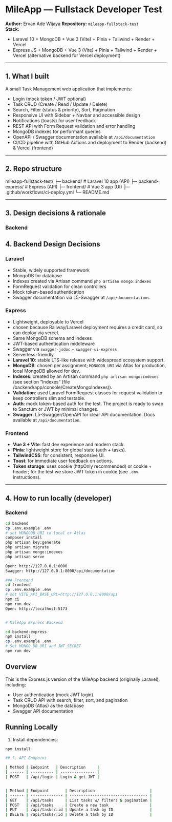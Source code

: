 # MileApp — Fullstack Developer Test

**Author:** Ervan Ade Wijaya
**Repository:** `mileapp-fullstack-test`  
**Stack:**  
- Laravel 10 + MongoDB + Vue 3 (Vite) + Pinia + Tailwind + Render + Vercel  
- Express JS + MongoDB + Vue 3 (Vite) + Pinia + Tailwind + Render + Vercel  (alternative backend for Vercel deployment)

---

## 1. What I built

A small Task Management web application that implements:
- Login (mock token / JWT optional)
- Task CRUD (Create / Read / Update / Delete)
- Search, Filter (status & priority), Sort, Pagination
- Responsive UI with Sidebar + Navbar and accessible design
- Notifications (toasts) for user feedback
- REST API with Form Request validation and error handling
- MongoDB indexes for performant queries
- OpenAPI / Swagger documentation available at `/api/documentation`
- CI/CD pipeline with GitHub Actions and deployment to Render (backend) & Vercel (frontend)

---

## 2. Repo structure
mileapp-fullstack-test/
├─ backend/ # Laravel 10 app (API)
├─ backend-express/ # Express (API)
├─ frontend/ # Vue 3 app (UI)
├─ .github/workflows/ci-deploy.yml
└─ README.md


---

## 3. Design decisions & rationale

### Backend
## 4. Backend Design Decisions

### Laravel
- Stable, widely supported framework  
- MongoDB for database  
- Indexes created via Artisan command `php artisan mongo:indexes`  
- FormRequest validation for clean controllers  
- Mock token-based authentication  
- Swagger documentation via L5-Swagger at `/api/documentations`

### Express
- Lightweight, deployable to Vercel  
- chosen because Railway/Laravel deployment requires a credit card, so can deploy via vercel.
- Same MongoDB schema and indexes  
- JWT-based authentication middleware  
- Swagger via `swagger-jsdoc` + `swagger-ui-express`  
- Serverless-friendly
- **Laravel 10**: stable LTS-like release with widespread ecosystem support.
- **MongoDB**: chosen per assignment; `MONGODB_URI` via Atlas for production, local MongoDB allowed for dev.
- **Indexes**: created by an Artisan command `php artisan mongo:indexes` (see section “Indexes” (file /backend/app/console/CreateMongoIndexes)).
- **Validation**: used Laravel FormRequest classes for request validation to keep controllers slim and testable.
- **Auth**: mock token-based auth for the test. The project is ready to swap to Sanctum or JWT by minimal changes.
- **Swagger**: L5-Swagger/OpenAPI for clear API documentation. Docs available at `/api/documentation`.

### Frontend
- **Vue 3 + Vite**: fast dev experience and modern stack.
- **Pinia**: lightweight store for global state (auth + tasks).
- **TailwindCSS**: for consistent, responsive UI.
- **Toast**: for immediate user feedback on actions.
- **Token storage**: uses cookie (httpOnly recommended) or cookie + header; for the test we store JWT token in cookie (see `.env` instructions).

---

## 4. How to run locally (developer)

### Backend
```bash
cd backend
cp .env.example .env
# set MONGODB_URI to local or Atlas
composer install
php artisan key:generate
php artisan migrate
php artisan mongo:indexes
php artisan serve

Open: http://127.0.0.1:8000
Swagger: http://127.0.0.1:8000/api/documentation

### Frontend
cd frontend
cp .env.example .env
# set VITE_API_BASE_URL=http://127.0.0.1:8000/api
npm ci
npm run dev
Open: http://localhost:5173


# MileApp Express Backend

cd backend-express
npm install
cp .env.example .env
# Set MONGO_DB_URI and JWT_SECRET
npm run dev

```
## Overview
This is the Express.js version of the MileApp backend (originally Laravel), including:
- User authentication (mock JWT login)
- Task CRUD API with search, filter, sort, and pagination
- MongoDB (Atlas) as the database
- Swagger API documentation


## Running Locally
1. Install dependencies:

```bash
npm install

## 7. API Endpoint

| Method | Endpoint   | Description     |
| ------ | ---------- | --------------- |
| POST   | /api/login | Login & get JWT |


| Method | Endpoint       | Description                        |
| ------ | -------------- | ---------------------------------- |
| GET    | /api/tasks     | List tasks w/ filters & pagination |
| POST   | /api/tasks     | Create a new task                  |
| PUT    | /api/tasks/:id | Update a task by ID                |
| DELETE | /api/tasks/:id | Delete a task by ID                |
